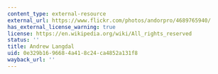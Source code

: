 ```yaml
---
content_type: external-resource
external_url: https://www.flickr.com/photos/andorpro/4689765940/
has_external_license_warning: true
license: https://en.wikipedia.org/wiki/All_rights_reserved
status: ''
title: Andrew Langdal
uid: 0e329b16-9668-4a41-8c24-ca4852a131f8
wayback_url: ''
---
```

